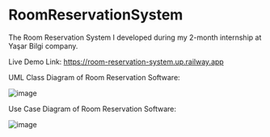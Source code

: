 # RoomReservationSystem
The Room Reservation System I developed during my 2-month internship at Yaşar Bilgi company.

Live Demo Link: https://room-reservation-system.up.railway.app


UML Class Diagram of Room Reservation Software:

![image](https://user-images.githubusercontent.com/101048521/221859122-9913a6df-ab0e-4e1c-86be-d1ad032c6c26.png)


Use Case Diagram of Room Reservation Software:

![image](https://user-images.githubusercontent.com/101048521/221859318-4137b0a6-8235-416d-b0dd-90ae87b7a1e2.png)
